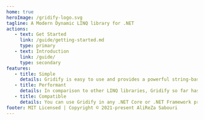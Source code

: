 ```yaml
---
home: true
heroImage: /gridify-logo.svg
tagline: A Modern Dynamic LINQ library for .NET
actions:
   - text: Get Started
     link: /guide/getting-started.md
     type: primary
   - text: Introduction
     link: /guide/
     type: secondary
features:
   - title: Simple
     details: Gridify is easy to use and provides a powerful string-based dynamic LINQ query language.
   - title: Performant
     details: In comparison to other LINQ libraries, Gridify so far has been able to outperform all other dynamic LINQ even with its extra features.
   - title: Compatible
     details: You can use Gridify in any .NET Core or .NET Framework project. In another words it can be used anywhere that LINQ is supported, Specially along with Entity Framework.
footer: MIT Licensed | Copyright © 2021-present AliReZa Sabouri
---
```

<style>
   #main-title{
      display: none
   }
</style>
